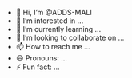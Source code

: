 - 👋 Hi, I’m @ADDS-MALI
- 👀 I’m interested in ...
- 🌱 I’m currently learning ...
- 💞️ I’m looking to collaborate on ...
- 📫 How to reach me ...
- 😄 Pronouns: ...
- ⚡ Fun fact: ...

<!---
ADDS-MALI/ADDS-MALI is a ✨ special ✨ repository because its `README.md` (this file) appears on your GitHub profile.
You can click the Preview link to take a look at your changes.
--->
